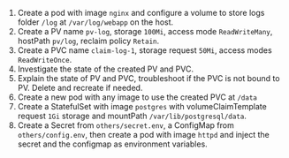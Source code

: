 1. Create a pod with image `nginx`  and configure a volume to store logs folder `/log`  at `/var/log/webapp` on the host.
2. Create a PV name `pv-log`, storage `100Mi`, access mode `ReadWriteMany`, hostPath `pv/log`, reclaim policy `Retain`.
3. Create a PVC name `claim-log-1`, storage request `50Mi`, access modes `ReadWriteOnce`.
4. Investigate the state of the created PV and PVC.
5. Explain the state of PV and PVC, troubleshoot if the PVC is not bound to PV. Delete and recreate if needed.
6. Create a new pod with any image to use the created PVC at `/data`
7. Create a StatefulSet with image `postgres` with volumeClaimTemplate request `1Gi` storage and mountPath `/var/lib/postgresql/data`.
8. Create a Secret from `others/secret.env`, a ConfigMap from `others/config.env`, then create a pod with image `httpd` and inject the secret and the configmap as environment variables.